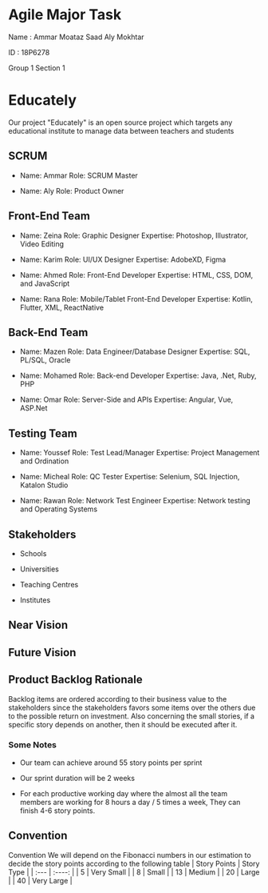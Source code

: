 # Agile Major Task
Name : Ammar Moataz Saad Aly Mokhtar

ID : 18P6278

Group 1 Section 1

# Educately
Our project "Educately" is an open source project which targets any educational institute to manage data between teachers and students

## SCRUM 
* Name: Ammar Role: SCRUM Master

* Name: Aly Role: Product Owner

## Front-End Team
* Name: Zeina Role: Graphic Designer Expertise: Photoshop, Illustrator, Video Editing

* Name: Karim Role: UI/UX Designer Expertise: AdobeXD, Figma

* Name: Ahmed Role: Front-End Developer Expertise: HTML, CSS, DOM, and JavaScript

* Name: Rana Role: Mobile/Tablet Front-End Developer Expertise: Kotlin, Flutter, XML, ReactNative

## Back-End Team
* Name: Mazen Role: Data Engineer/Database Designer Expertise: SQL, PL/SQL, Oracle

* Name: Mohamed Role: Back-end Developer Expertise: Java, .Net, Ruby, PHP

* Name: Omar Role: Server-Side and APIs Expertise: Angular, Vue, ASP.Net

## Testing Team
* Name: Youssef Role: Test Lead/Manager Expertise: Project Management and Ordination

* Name: Micheal Role: QC Tester Expertise: Selenium, SQL Injection, Katalon Studio

* Name: Rawan Role: Network Test Engineer Expertise: Network testing and Operating Systems

## Stakeholders
* Schools

* Universities

* Teaching Centres

* Institutes

## Near Vision


## Future Vision


## Product Backlog Rationale
Backlog items are ordered according to their business value to the stakeholders since the stakeholders favors some items over the others due to the possible return on investment. Also concerning the small stories, if a specific story depends on another, then it should be executed after it.

### Some Notes
* Our team can achieve around 55 story points per sprint 

* Our sprint duration will be 2 weeks

* For each productive working day where the almost all the team members are working for 8 hours a day / 5 times a week, They can finish 4-6 story points.

## Convention
Convention
We will depend on the Fibonacci numbers in our estimation to decide the story points according to the following table
| Story Points      | Story Type |
| :---        |    :----:   |
| 5     | Very Small       |
| 8   | Small        |
| 13   | Medium        |
| 20   | Large        |
| 40   | Very Large        |


